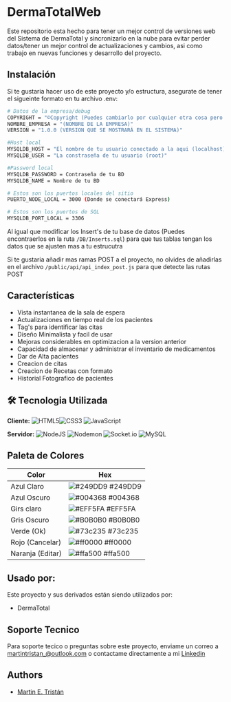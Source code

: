 
# DermaTotalWeb

Este repositorio esta hecho para tener un mejor control de versiones web del Sistema de DermaTotal y sincronizarlo en la nube para evitar perder datos/tener un mejor control de actualizaciones y cambios, asi como trabajo en nuevas funciones y desarrollo del proyecto.




## Instalación

 Si te gustaria hacer uso de este proyecto y/o estructura, asegurate de tener el sigueinte formato en tu archivo .env:
```bash
# Datos de la empresa/debug
COPYRIGHT = "©Copyright (Puedes cambiarlo por cualquier otra cosa pero... este es el texto que se mostrará antes del nombre de la empresa)"
NOMBRE_EMPRESA = "(NOMBRE DE LA EMPRESA)"
VERSION = "1.0.0 (VERSION QUE SE MOSTRARÁ EN EL SISTEMA)"

#Host local
MYSQLDB_HOST = "El nombre de tu usuario conectado a la aqui (localhost)"
MYSQLDB_USER = "La constraseña de tu usuario (root)"

#Password local
MYSQLDB_PASSWORD = Contraseña de tu BD
MYSQLDB_NAME = Nombre de tu BD

# Estos son los puertos locales del sitio 
PUERTO_NODE_LOCAL = 3000 (Donde se conectará Express)

# Estos son los puertos de SQL
MYSQLDB_PORT_LOCAL = 3306
```

Al igual que modificar los Insert's de tu base de datos (Puedes encontraerlos en la ruta `/DB/Inserts.sql`) para que tus tablas tengan los datos que se ajusten mas a tu estrucutra

Si te gustaria añadir mas ramas POST a el proyecto, no olvides de añadirlas en el archivo `/public/api/api_index_post.js` para que detecte 
las rutas POST


## Características

- Vista instantanea de la sala de espera
- Actualizaciones en tiempo real de los pacientes 
- Tag's para identificar las citas
- Diseño Minimalista y facil de usar
- Mejoras considerables en optimizacion a la version anterior
- Capacidad de almacenar y administrar el inventario de medicamentos
- Dar de Alta pacientes
- Creacion de citas 
- Creacion de Recetas con formato 
- Historial Fotografico de pacientes


## 🛠 Tecnologia Utilizada

**Cliente:** ![HTML5](https://img.shields.io/badge/html5-%23E34F26.svg?style=for-the-badge&logo=html5&logoColor=white)![CSS3](https://img.shields.io/badge/css3-%231572B6.svg?style=for-the-badge&logo=css3&logoColor=white) 
![JavaScript](https://img.shields.io/badge/javascript-%23323330.svg?style=for-the-badge&logo=javascript&logoColor=%23F7DF1E) 

**Servidor:** 
![NodeJS](https://img.shields.io/badge/node.js-6DA55F?style=for-the-badge&logo=node.js&logoColor=white) 
![Nodemon](https://img.shields.io/badge/NODEMON-%23323330.svg?style=for-the-badge&logo=nodemon&logoColor=%BBDEAD) 
![Socket.io](https://img.shields.io/badge/Socket.io-black?style=for-the-badge&logo=socket.io&badgeColor=010101) 
![MySQL](https://img.shields.io/badge/mysql-%2300f.svg?style=for-the-badge&logo=mysql&logoColor=white)


## Paleta de Colores

| Color             | Hex                                                                |
| ----------------- | ------------------------------------------------------------------ |
| Azul Claro| ![#249DD9](https://via.placeholder.com/10/249DD9?text=+) #249DD9 |
| Azul Oscuro| ![#004368](https://via.placeholder.com/10/004368?text=+) #004368 |
| Girs claro | ![#EFF5FA](https://via.placeholder.com/10/EFF5FA?text=+) #EFF5FA |
| Gris Oscuro | ![#B0B0B0](https://via.placeholder.com/10/B0B0B0?text=+) #B0B0B0 |
| Verde (Ok)|![#73c235](https://via.placeholder.com/10/73c235?text=+) #73c235 |
| Rojo (Cancelar)|![#ff0000](https://via.placeholder.com/10/ff0000?text=+) #ff0000 |
|Naranja (Editar)|![#ffa500](https://via.placeholder.com/10/ffa500?text=+) #ffa500 |


## Usado por:

Este proyecto y sus derivados están siendo utilizados por:

- DermaTotal



## Soporte Tecnico

Para soporte tecico o preguntas sobre este proyecto, enviame un correo a martintristan_@outlook.com o contactame directamente a mi [Linkedin](https://www.linkedin.com/in/martín-emmanuel-tristán-méndez-762072229/)


## Authors

- [Martin E. Tristán](https://www.linkedin.com/in/martín-emmanuel-tristán-méndez-762072229/)

